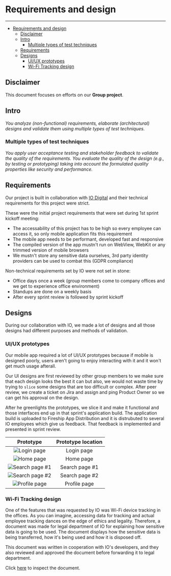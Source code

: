# Requirements and design

---

- [Requirements and design](#requirements-and-design)
  - [Disclaimer](#disclaimer)
  - [Intro](#intro)
    - [Multiple types of test techniques](#multiple-types-of-test-techniques)
  - [Requirements](#requirements)
  - [Designs](#designs)
    - [UI/UX prototypes](#uiux-prototypes)
    - [Wi-Fi Tracking design](#wi-fi-tracking-design)

## Disclaimer

This document focuses on efforts on our **Group project**.

## Intro

*You analyze (non-functional) requirements, elaborate (architectural) designs and validate them using multiple types of test techniques.*

### Multiple types of test techniques

*You apply user acceptance testing and stakeholder feedback to validate the quality of the requirements. You evaluate the quality of the design (e.g., by testing or prototyping) taking into account the formulated quality properties like security and performance.*

## Requirements

Our project is built in collaboration with [IO Digital](https://www.iodigital.com/en) and their technical requirements for this project were strict.


These were the initial project requirements that were set during 1st sprint kickoff meeting: 
- The accessability of this project has to be high so every employee can access it, so only mobile application fits this requirement
- The mobile app needs to be performant, developed fast and responsive
- The compiled version of the app mustn't run on WebView, WebKit or any trimmed version of mobile browsers
- We mustn't store any sensitive data ourselves, 3rd party identity providers can be used to combat this (GDPR compliance)

Non-technical requirements set by IO were not set in stone:

- Office days once a week (group members come to company offices and we get to experience office environment)
- Standups are done on a weekly basis
- After every sprint review is followed by sprint kickoff

## Designs

During our collaboration with IO, we made a lot of designs and all those designs had different purposes and methods of validation.

### UI/UX prototypes

Our mobile app required a lot of UI/UX prototypes because if mobile is designed poorly, users aren't going to enjoy interacting with it and it won't get much usage afterall.

Our UI designs are first reviewed by other group members to we make sure that each design looks the best it can but also, we would not waste time by trying to `slice` some designs that are too difficult or complex. After peer review, we create a ticket on Jira and assign and ping Product Owner so we can get his approval on the design.

After he greenlights the prototypes, we slice it and make it functional and those interfaces end up in that sprint's application build. The application build is uploaded to Fireship App Distribution and it is distrubuted to several IO employees which give us feedback. That feedback is implemented and presented in sprint review.

| Prototype | Prototype location |
|:---:|:---:|
| ![Login page](../imgs/loginPrototype.png) | Login page |
| ![Home page](../imgs/homepagePrototype.png) | Home page |
| ![Search page #1](../imgs/searchPrototype.png) | Search page #1 |
| ![Search page #2](../imgs/search2Prototype.png) | Search page #2 |
| ![Profile page](../imgs/profilePrototype.png) | Profile page | 

### Wi-Fi Tracking design

One of the features that was requested by IO was Wi-Fi device tracking in the offices. As you can imagine, accessing data for tracking and actual employee tracking dances on the edge of ethics and legality. Therefore, a document was made for legal department of IO for explaining how sensitive data is going to be used.  The document displays how the sensitive data is being transferred, how it's being used and how it is disposed off.

This document was written in cooperation with IO's developers, and they also reviewed and approved the document before forwarding it to legal department.

Click [here](../api_design/Trackio_WiFI_legal.pdf) to inspect the document.
